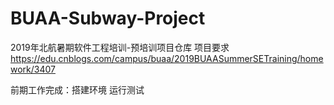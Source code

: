# BUAA-Subway-Project
2019年北航暑期软件工程培训-预培训项目仓库
项目要求 https://edu.cnblogs.com/campus/buaa/2019BUAASummerSETraining/homework/3407

前期工作完成：搭建环境 运行测试 
